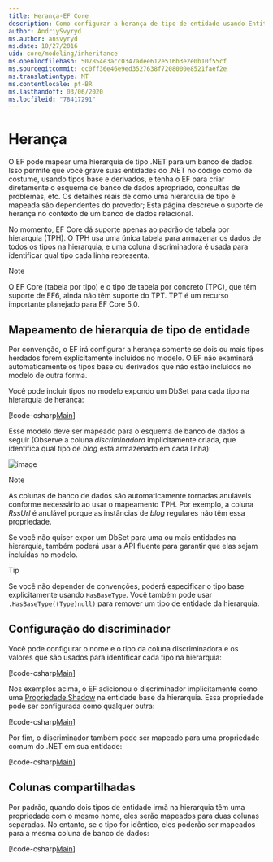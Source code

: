 ```yaml
---
title: Herança-EF Core
description: Como configurar a herança de tipo de entidade usando Entity Framework Core
author: AndriySvyryd
ms.author: ansvyryd
ms.date: 10/27/2016
uid: core/modeling/inheritance
ms.openlocfilehash: 507854e3acc0347adee612e516b3e2e0b10f55cf
ms.sourcegitcommit: cc0ff36e46e9ed3527638f7208000e8521faef2e
ms.translationtype: MT
ms.contentlocale: pt-BR
ms.lasthandoff: 03/06/2020
ms.locfileid: "78417291"
---
```

# <a name="inheritance"></a>Herança

O EF pode mapear uma hierarquia de tipo .NET para um banco de dados. Isso permite que você grave suas entidades do .NET no código como de costume, usando tipos base e derivados, e tenha o EF para criar diretamente o esquema de banco de dados apropriado, consultas de problemas, etc. Os detalhes reais de como uma hierarquia de tipo é mapeada são dependentes do provedor; Esta página descreve o suporte de herança no contexto de um banco de dados relacional.

No momento, EF Core dá suporte apenas ao padrão de tabela por hierarquia (TPH). O TPH usa uma única tabela para armazenar os dados de todos os tipos na hierarquia, e uma coluna discriminadora é usada para identificar qual tipo cada linha representa.

> [!NOTE]
> O EF Core (tabela por tipo) e o tipo de tabela por concreto (TPC), que têm suporte de EF6, ainda não têm suporte do TPT. TPT é um recurso importante planejado para EF Core 5,0.

## <a name="entity-type-hierarchy-mapping"></a>Mapeamento de hierarquia de tipo de entidade

Por convenção, o EF irá configurar a herança somente se dois ou mais tipos herdados forem explicitamente incluídos no modelo. O EF não examinará automaticamente os tipos base ou derivados que não estão incluídos no modelo de outra forma.

Você pode incluir tipos no modelo expondo um DbSet para cada tipo na hierarquia de herança:

[!code-csharp[Main](../../../samples/core/Modeling/Conventions/InheritanceDbSets.cs?name=InheritanceDbSets&highlight=3-4)]

Esse modelo deve ser mapeado para o esquema de banco de dados a seguir (Observe a coluna *discriminadora* implicitamente criada, que identifica qual tipo de *blog* está armazenado em cada linha):

![image](_static/inheritance-tph-data.png)

>[!NOTE]
> As colunas de banco de dados são automaticamente tornadas anuláveis conforme necessário ao usar o mapeamento TPH. Por exemplo, a coluna *RssUrl* é anulável porque as instâncias de *blog* regulares não têm essa propriedade.

Se você não quiser expor um DbSet para uma ou mais entidades na hierarquia, também poderá usar a API fluente para garantir que elas sejam incluídas no modelo.

> [!TIP]
> Se você não depender de convenções, poderá especificar o tipo base explicitamente usando `HasBaseType`. Você também pode usar `.HasBaseType((Type)null)` para remover um tipo de entidade da hierarquia.

## <a name="discriminator-configuration"></a>Configuração do discriminador

Você pode configurar o nome e o tipo da coluna discriminadora e os valores que são usados para identificar cada tipo na hierarquia:

[!code-csharp[Main](../../../samples/core/Modeling/FluentAPI/DiscriminatorConfiguration.cs?name=DiscriminatorConfiguration&highlight=4-6)]

Nos exemplos acima, o EF adicionou o discriminador implicitamente como uma [Propriedade Shadow](xref:core/modeling/shadow-properties) na entidade base da hierarquia. Essa propriedade pode ser configurada como qualquer outra:

[!code-csharp[Main](../../../samples/core/Modeling/FluentAPI/DiscriminatorPropertyConfiguration.cs?name=DiscriminatorPropertyConfiguration&highlight=4-5)]

Por fim, o discriminador também pode ser mapeado para uma propriedade comum do .NET em sua entidade:

[!code-csharp[Main](../../../samples/core/Modeling/FluentAPI/NonShadowDiscriminator.cs?name=NonShadowDiscriminator&highlight=4)]

## <a name="shared-columns"></a>Colunas compartilhadas

Por padrão, quando dois tipos de entidade irmã na hierarquia têm uma propriedade com o mesmo nome, eles serão mapeados para duas colunas separadas. No entanto, se o tipo for idêntico, eles poderão ser mapeados para a mesma coluna de banco de dados:

[!code-csharp[Main](../../../samples/core/Modeling/FluentAPI/SharedTPHColumns.cs?name=SharedTPHColumns&highlight=9,13)]
